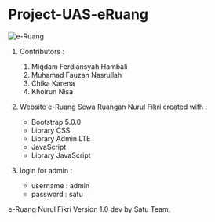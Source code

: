 # Project-UAS-eRuang

![e-Ruang](https://user-images.githubusercontent.com/115140070/213576711-11876ffd-e406-439a-a1d3-597e8eb64170.jpg)

1. Contributors : 
    1. Miqdam Ferdiansyah Hambali 
    2. Muhamad Fauzan Nasrullah
    3. Chika Karena
    4. Khoirun Nisa

2. Website e-Ruang Sewa Ruangan Nurul Fikri
created with : 
    - Bootstrap 5.0.0 
    - Library CSS 
    - Library Admin LTE 
    - JavaScript 
    - Library JavaScript

3. login for admin :
    - username : admin
    - password : satu

e-Ruang Nurul Fikri Version 1.0 dev by Satu Team.
